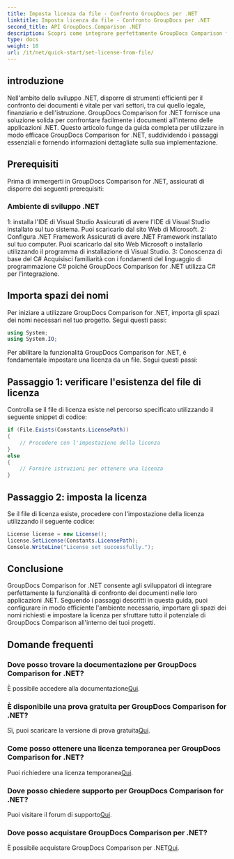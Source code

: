 ```yaml
---
title: Imposta licenza da file - Confronto GroupDocs per .NET
linktitle: Imposta licenza da file - Confronto GroupDocs per .NET
second_title: API GroupDocs.Comparison .NET
description: Scopri come integrare perfettamente GroupDocs Comparison for .NET nelle tue applicazioni. Configura, importa spazi dei nomi e confronta documenti senza sforzo.
type: docs
weight: 10
url: /it/net/quick-start/set-license-from-file/
---
```

## introduzione
Nell'ambito dello sviluppo .NET, disporre di strumenti efficienti per il confronto dei documenti è vitale per vari settori, tra cui quello legale, finanziario e dell'istruzione. GroupDocs Comparison for .NET fornisce una soluzione solida per confrontare facilmente i documenti all'interno delle applicazioni .NET. Questo articolo funge da guida completa per utilizzare in modo efficace GroupDocs Comparison for .NET, suddividendo i passaggi essenziali e fornendo informazioni dettagliate sulla sua implementazione.
## Prerequisiti
Prima di immergerti in GroupDocs Comparison for .NET, assicurati di disporre dei seguenti prerequisiti:
### Ambiente di sviluppo .NET
1: installa l'IDE di Visual Studio
Assicurati di avere l'IDE di Visual Studio installato sul tuo sistema. Puoi scaricarlo dal sito Web di Microsoft.
2: Configura .NET Framework
Assicurati di avere .NET Framework installato sul tuo computer. Puoi scaricarlo dal sito Web Microsoft o installarlo utilizzando il programma di installazione di Visual Studio.
3: Conoscenza di base del C#
Acquisisci familiarità con i fondamenti del linguaggio di programmazione C# poiché GroupDocs Comparison for .NET utilizza C# per l'integrazione.

## Importa spazi dei nomi
Per iniziare a utilizzare GroupDocs Comparison for .NET, importa gli spazi dei nomi necessari nel tuo progetto. Segui questi passi:
```csharp
using System;
using System.IO;
```

Per abilitare la funzionalità GroupDocs Comparison for .NET, è fondamentale impostare una licenza da un file. Segui questi passi:
## Passaggio 1: verificare l'esistenza del file di licenza
Controlla se il file di licenza esiste nel percorso specificato utilizzando il seguente snippet di codice:
```csharp
if (File.Exists(Constants.LicensePath))
{
    // Procedere con l'impostazione della licenza
}
else
{
    // Fornire istruzioni per ottenere una licenza
}
```
## Passaggio 2: imposta la licenza
Se il file di licenza esiste, procedere con l'impostazione della licenza utilizzando il seguente codice:
```csharp
License license = new License();
license.SetLicense(Constants.LicensePath);
Console.WriteLine("License set successfully.");
```

## Conclusione
GroupDocs Comparison for .NET consente agli sviluppatori di integrare perfettamente la funzionalità di confronto dei documenti nelle loro applicazioni .NET. Seguendo i passaggi descritti in questa guida, puoi configurare in modo efficiente l'ambiente necessario, importare gli spazi dei nomi richiesti e impostare la licenza per sfruttare tutto il potenziale di GroupDocs Comparison all'interno dei tuoi progetti.
## Domande frequenti
### Dove posso trovare la documentazione per GroupDocs Comparison for .NET?
 È possibile accedere alla documentazione[Qui](https://reference.groupdocs.com/comparison/net/).
### È disponibile una prova gratuita per GroupDocs Comparison for .NET?
 Sì, puoi scaricare la versione di prova gratuita[Qui](https://releases.groupdocs.com/).
### Come posso ottenere una licenza temporanea per GroupDocs Comparison for .NET?
 Puoi richiedere una licenza temporanea[Qui](https://purchase.groupdocs.com/temporary-license/).
### Dove posso chiedere supporto per GroupDocs Comparison for .NET?
 Puoi visitare il forum di supporto[Qui](https://forum.groupdocs.com/c/comparison/12).
### Dove posso acquistare GroupDocs Comparison per .NET?
 È possibile acquistare GroupDocs Comparison per .NET[Qui](https://purchase.groupdocs.com/buy).